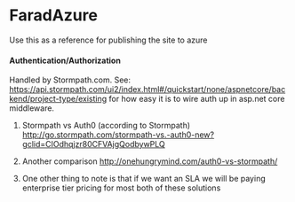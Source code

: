 # FaradAzure

Use this as a reference for publishing the site to azure


#### Authentication/Authorization
 Handled by Stormpath.com.  See: https://api.stormpath.com/ui2/index.html#/quickstart/none/aspnetcore/backend/project-type/existing 
for how easy it is to wire auth up in asp.net core middleware.

1. Stormpath vs Auth0 (according to Stormpath)
http://go.stormpath.com/stormpath-vs.-auth0-new?gclid=CIOdhqjzr80CFVAjgQodbywPLQ

2. Another comparison
http://onehungrymind.com/auth0-vs-stormpath/

3. One other thing to note is that if we want an SLA we will be paying enterprise tier pricing for most both of these solutions
